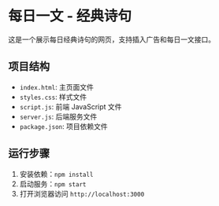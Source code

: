 # 每日一文 - 经典诗句

这是一个展示每日经典诗句的网页，支持插入广告和每日一文接口。

## 项目结构
- `index.html`: 主页面文件
- `styles.css`: 样式文件
- `script.js`: 前端 JavaScript 文件
- `server.js`: 后端服务文件
- `package.json`: 项目依赖文件

## 运行步骤
1. 安装依赖：`npm install`
2. 启动服务：`npm start`
3. 打开浏览器访问 `http://localhost:3000`